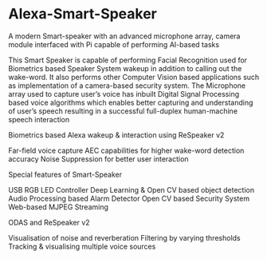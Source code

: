 # Alexa-Smart-Speaker

A modern Smart-speaker with an advanced microphone array, camera module interfaced with Pi capable of performing AI-based tasks  

This Smart Speaker is capable of performing Facial Recognition used for Biometrics based Speaker System wakeup in addition to calling out the wake-word.  It also performs other Computer Vision based applications such as implementation of a camera-based security system. The Microphone array used to capture user’s voice has inbuilt Digital Signal Processing based voice algorithms which enables better capturing and understanding of user’s speech resulting in a successful full-duplex human-machine speech interaction  


Biometrics based Alexa wakeup & interaction using ReSpeaker v2

Far-field voice capture 
AEC capabilities for higher wake-word detection accuracy
Noise Suppression for better user interaction 

Special features of Smart-Speaker 

USB RGB LED Controller
Deep Learning & Open CV based object detection
Audio Processing based Alarm Detector 
Open CV based Security System
Web-based MJPEG Streaming

ODAS and ReSpeaker v2

Visualisation of noise and reverberation 
Filtering by varying thresholds 
Tracking & visualising multiple voice sources
